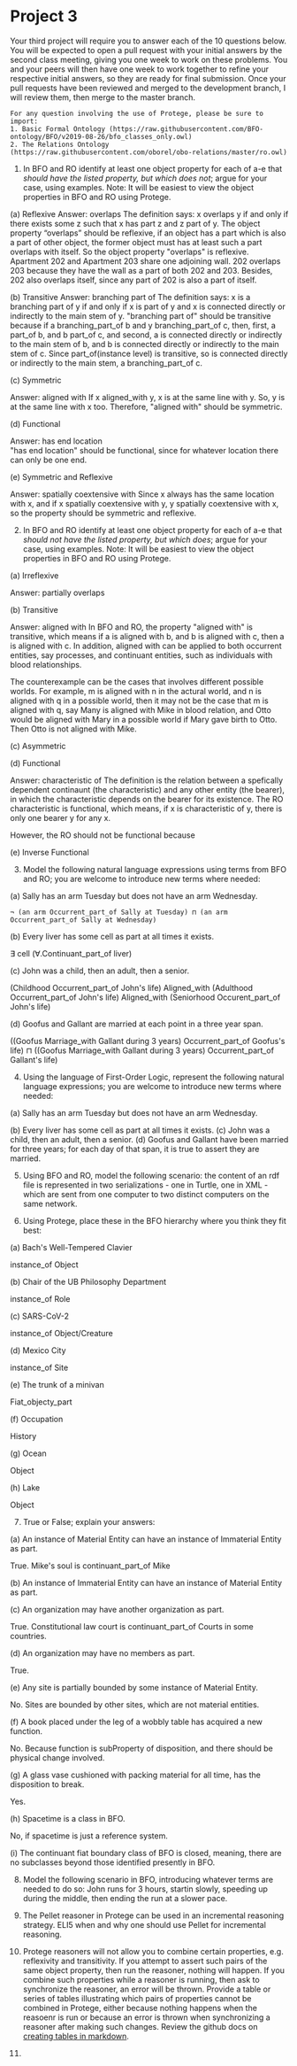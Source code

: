 # Project 3

Your third project will require you to answer each of the 10 questions below.  You will be expected to open a pull request with your initial answers by the second class meeting, giving you one week to work on these problems. You and your peers will then have one week to work together to refine your respective initial answers, so they are ready for final submission. Once your pull requests have been reviewed and merged to the development branch, I will review them, then merge to the master branch. 

```
For any question involving the use of Protege, please be sure to import:
1. Basic Formal Ontology (https://raw.githubusercontent.com/BFO-ontology/BFO/v2019-08-26/bfo_classes_only.owl)
2. The Relations Ontology (https://raw.githubusercontent.com/oborel/obo-relations/master/ro.owl)
```

1. In BFO and RO identify at least one object property for each of a-e that _should have the listed property, but which does not_; argue for your case, using examples. Note: It will be easiest to view the object properties in BFO and RO using Protege.
  
  (a)  Reflexive
  Answer: overlaps
  The definition says: x overlaps y if and only if there exists some z such that x has part z and z part of y.
  The object property “overlaps” should be reflexive, if an object has a part which is also a part of other object, the former object must has at least such a part overlaps with itself. So the object property "overlaps" is reflexive. 
  Apartment 202 and Apartment 203 share one adjoining wall. 202 overlaps 203 because they have the wall as a part of both 202 and 203. Besides, 202 also overlaps itself, since any part of 202 is also a part of itself. 

  (b)  Transitive 
  Answer: branching part of 
  The definition says: x is a branching part of y if and only if x is part of y and x is connected directly or indirectly to the main stem of y.
  "branching part of" should be transitive because if a branching_part_of b and y branching_part_of c, then, first, a part_of b, and b part_of c, and second, a is connected directly or indirectly to the main stem of b, and b is connected directly or indirectly to the main stem of c.                       Since part_of(instance level) is transitive, so is connected directly or indirectly to the main stem, a branching_part_of c. 
  
  (c)  Symmetric
  
  Answer: aligned with
  If x aligned_with y, x is at the same line with y. So, y is at the same line with x too. 
  Therefore, "aligned with" should be symmetric. 
  
  (d)  Functional 
  
  Answer: has end location  
  "has end location" should be functional, since for whatever location there can only be one end.
  
  (e)  Symmetric and Reflexive
  
  Answer: spatially coextensive with
  Since x always has the same location with x, and if x spatially coextensive with y, y spatially coextensive with x, so the property should be symmetric and reflexive.

2. In BFO and RO identify at least one object property for each of a-e that _should not have the listed property, but which does_; argue for your case, using examples. Note: It will be easiest to view the object properties in BFO and RO using Protege.

  (a)  Irreflexive
  
  Answer: partially overlaps
  
  (b)  Transitive 
  
  Answer: aligned with
  In BFO and RO, the property "aligned with" is transitive, which means if a is aligned with b, and b is aligned with c, then a is aligned with c. In addition, aligned with can be applied to both occurrent entities, say processes, and continuant entities, such as individuals with blood relationships.
  
  The counterexample can be the cases that involves different possible worlds. For example, m is aligned with n in the actural world, and n is aligned with q in a possible world, then it may not be the case that m is aligned with q, say Many is aligned with Mike in blood relation, and Otto would be aligned with Mary in a possible world if Mary gave birth to Otto. Then Otto is not aligned with Mike. 
  
  
  (c)  Asymmetric
  
  
  
  
  (d)  Functional
  
  Answer: characteristic of 
  The definition is the relation between a spefically dependent continaunt (the characteristic) and any other entity (the bearer), in which the characteristic depends on the bearer for its existence. The RO characteristic is functional, which means, if x is characteristic of y, there is only one bearer y for any x. 
  
  However, the RO should not be functional because 
   
  
  
  (e)  Inverse Functional
  

3. Model the following natural language expressions using terms from BFO and RO; you are welcome to introduce new terms where needed:  

  (a) Sally has an arm Tuesday but does not have an arm Wednesday. 
  
    ¬ (an arm Occurrent_part_of Sally at Tuesday) ⊓ (an arm Occurrent_part_of Sally at Wednesday)
  
  (b) Every liver has some cell as part at all times it exists.
  
  ∃ cell (∀.Continuant_part_of liver)
  
  (c) John was a child, then an adult, then a senior. 
  
  (Childhood Occurrent_part_of John's life) Aligned_with (Adulthood Occurrent_part_of John's life) Aligned_with (Seniorhood Occurent_part_of John's life)
  
  (d) Goofus and Gallant are married at each point in a three year span. 
  
  ((Goofus Marriage_with Gallant during 3 years) Occurrent_part_of Goofus's life) ⊓ ((Goofus Marriage_with Gallant during 3 years) Occurrent_part_of Gallant's life) 


4. Using the language of First-Order Logic, represent the following natural language expressions; you are welcome to introduce new terms where needed: 

  (a) Sally has an arm Tuesday but does not have an arm Wednesday. 
  
    
  
  (b) Every liver has some cell as part at all times it exists.
  (c) John was a child, then an adult, then a senior. 
  (d) Goofus and Gallant have been married for three years; for each day of that span, it is true to assert they are married. 


5. Using BFO and RO, model the following scenario: the content of an rdf file is represented in two serializations - one in Turtle, one in XML - which are sent from one computer to two distinct computers on the same network.   


6. Using Protege, place these in the BFO hierarchy where you think they fit best:

  (a) Bach's Well-Tempered Clavier
  
  instance_of Object
  
  (b) Chair of the UB Philosophy Department
  
  instance_of Role
  
  (c) SARS-CoV-2
  
  instance_of Object/Creature
  
  (d) Mexico City
  
  instance_of Site
  
  (e) The trunk of a minivan
  
  Fiat_objecty_part
  
  (f) Occupation
  
  History
  
  (g) Ocean
  
  Object
  
  (h) Lake
  
  Object

7. True or False; explain your answers:

  (a) An instance of Material Entity can have an instance of Immaterial Entity as part.
  
  True. Mike's soul is continuant_part_of Mike
  
  (b) An instance of Immaterial Entity can have an instance of Material Entity as part.
  
  
  
  (c) An organization may have another organization as part.
  
  True. Constitutional law court is continuant_part_of Courts in some countries.
  
  (d) An organization may have no members as part. 
  
  True. 
  
  (e) Any site is partially bounded by some instance of Material Entity.
  
  No. Sites are bounded by other sites, which are not material entities.
  
  (f) A book placed under the leg of a wobbly table has acquired a new function. 
  
  No. Because function is subProperty of disposition, and there should be physical change involved. 
  
  (g) A glass vase cushioned with packing material for all time, has the disposition to break. 
  
  Yes. 
  
  (h) Spacetime is a class in BFO.
  
  No, if spacetime is just a reference system.
  
  (i) The continuant fiat boundary class of BFO is closed, meaning, there are no subclasses beyond those identified presently in BFO. 


8. Model the following scenario in BFO, introducing whatever terms are needed to do so: John runs for 3 hours, startin slowly, speeding up during the middle, then ending the run at a slower pace.  

9. The Pellet reasoner in Protege can be used in an incremental reasoning strategy. ELI5 when and why one should use Pellet for incremental reasoning. 

10. Protege reasoners will not allow you to combine certain properties, e.g. reflexivity and transitivity. If you attempt to assert such pairs of the same object property, then run the reasoner, nothing will happen. If you combine such properties while a reasoner is running, then ask to synchronize the reasoner, an error will be thrown. Provide a table or series of tables illustrating which pairs of properties cannot be combined in Protege, either because nothing happens when the reasoenr is run or because an error is thrown when synchronizing a reasoner after making such changes. Review the github docs on [creating tables in markdown](https://docs.github.com/en/get-started/writing-on-github/working-with-advanced-formatting/organizing-information-with-tables).
11. 
